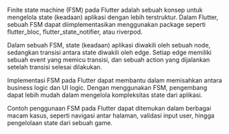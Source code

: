 Finite state machine (FSM) pada Flutter adalah sebuah konsep untuk mengelola state (keadaan) aplikasi dengan lebih terstruktur. Dalam Flutter, sebuah FSM dapat diimplementasikan menggunakan package seperti flutter_bloc, flutter_state_notifier, atau riverpod.

Dalam sebuah FSM, state (keadaan) aplikasi diwakili oleh sebuah node, sedangkan transisi antara state diwakili oleh edge. Setiap edge memiliki sebuah event yang memicu transisi, dan sebuah action yang dijalankan setelah transisi selesai dilakukan.

Implementasi FSM pada Flutter dapat membantu dalam memisahkan antara business logic dan UI logic. Dengan menggunakan FSM, pengembang dapat lebih mudah dalam mengelola kompleksitas state dari aplikasi.

Contoh penggunaan FSM pada Flutter dapat ditemukan dalam berbagai macam kasus, seperti navigasi antar halaman, validasi input user, hingga pengelolaan state dari sebuah game.

